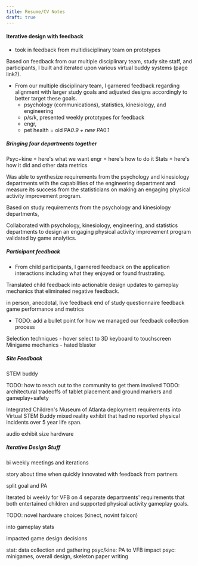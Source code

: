 ```yaml
---
title: Resume/CV Notes
draft: true
---
```


#### Iterative design with feedback

- took in feedback from multidisciplinary team on prototypes

Based on feedback from our multiple disciplinary team, study site staff, and participants, I built and iterated upon various virtual buddy systems (page link?).

- From our multiple disciplinary team, I garnered feedback regarding alignment with larger study goals and adjusted designs accordingly to better target these goals.
  - psychology (communications), statistics, kinesiology, and engineering
  - p/s/k, presented weekly prototypes for feedback
  - engr, 
  - pet health = old PA*0.9 + new PA*0.1

##### Bringing four departments together

Psyc+kine = here's what we want
engr = here's how to do it
Stats = here's how it did and other data metrics

<!--- Brainstorming --->
Was able to synthesize requirements from the psychology and kinesiology departments with the capabilities of the engineering department and measure its success from the statisticians on making an engaging physical activity improvement program.

Based on study requirements from the psychology and kinesiology departments, 

Collaborated with psychology, kinesiology, engineering, and statistics departments to design an engaging physical activity improvement program validated by game analytics.


##### Participant feedback

- From child participants, I garnered feedback on the application interactions including what they enjoyed or found frustrating.

Translated child feedback into actionable design updates to gameplay mechanics that eliminated negative feedback.

in person, anecdotal, live feedback
end of study questionnaire feedback
game performance and metrics

- TODO: add a bullet point for how we managed our feedback collection process

Selection techniques - hover select to 3D keyboard to touchscreen
Minigame mechanics - hated blaster


##### Site Feedback

STEM buddy

TODO: how to reach out to the community to get them involved
TODO: architectural tradeoffs of tablet placement and ground markers and gameplay+safety

Integrated Children's Museum of Atlanta deployment requirements into Virtual STEM Buddy mixed reality exhibit that had no reported physical incidents over 5 year life span.

audio
exhibit size
hardware


##### Iterative Design Stuff

bi weekly meetings and iterations

story about time when quickly innovated with feedback from partners

split goal and PA

Iterated bi weekly for VFB on 4 separate departments' requirements that both entertained children and supported physical activity gameplay goals. 

TODO: novel hardware choices (kinect, novint falcon)

into gameplay stats

 impacted game design decisions

stat: data collection and gathering
psyc/kine: PA to VFB impact
psyc: minigames, overall design, skeleton
paper writing